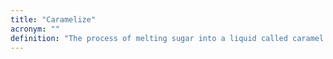 ```yaml
---
title: "Caramelize"
acronym: ""
definition: "The process of melting sugar into a liquid called caramel."
---
```

